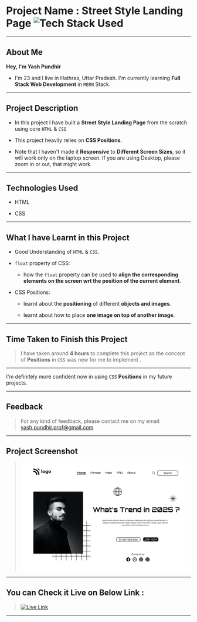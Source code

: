 # Project Name : Street Style Landing Page ![Tech Stack Used](https://img.shields.io/badge/Technologies-HTML%20%26%20CSS-orange)

---

## About Me

**Hey, I'm Yash Pundhir**

- I'm 23 and I live in Hathras, Uttar Pradesh. I'm currently learning **Full Stack Web Development** in `MERN` Stack.

---

## Project Description

- In this project I have built a **Street Style Landing Page** from the scratch using core `HTML` & `CSS`

- This project heavily relies on **CSS Positions**.

- Note that I haven't made it **Responsive** to **Different Screen Sizes**, so it will work only on the laptop screen. If you are using Desktop, please zoom in or out, that might work.

---

## Technologies Used

- HTML

- CSS

---

## What I have Learnt in this Project

- Good Understanding of `HTML` & `CSS`.

- `float` property of CSS:

  - how the `float` property can be used to **align the corresponding elements on the screen wrt the position of the current element**.

- CSS Positions:

  - learnt about the **positioning** of different **objects and images**.

  - learnt about how to place **one image on top of another image**.

---

## Time Taken to Finish this Project

> I have taken around **4 hours** to complete this project as the concept of **Positions** in `CSS` was new for me to implement .

---

I'm definitely more confident now in using `CSS` **Positions** in my future projects.

---

## Feedback

> For any kind of feedback, please contact me on my email: yash.pundhir.prof@gmail.com

---

## Project Screenshot

> ![SS](./SS%20of%20the%20Project.png)

---

## You can Check it Live on Below Link :

> [![Live Link](https://img.shields.io/badge/DEPLOYED-LINK-green)](https://street-style-landing-page-sj.netlify.app/)

---
